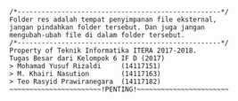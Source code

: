 ~~~~~~~~~~~~~~~~~~~~~~~!PENTING!~~~~~~~~~~~~~~~~~~~~~~~
/*---------------------------------------------------*/
Folder res adalah tempat penyimpanan file eksternal,
jangan pindahkan folder tersebut. Dan juga jangan
mengubah-ubah file di dalam folder tersebut.
/*---------------------------------------------------*/
Property of Teknik Informatika ITERA 2017-2018.
Tugas Besar dari Kelompok 6 IF D (2017)
> Mohamad Yusuf Rizaldi		(14117151)
> M. Khairi Nasution		(14117163)
> Teo Rasyid Prawiranegara	(14117182)
~~~~~~~~~~~~~~~~~~~~~~~!PENTING!~~~~~~~~~~~~~~~~~~~~~~~